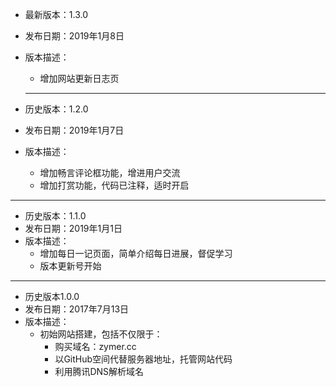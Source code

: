 - 最新版本：1.3.0
- 发布日期：2019年1月8日
- 版本描述：
  - 增加网站更新日志页 
  ****

- 历史版本：1.2.0
- 发布日期：2019年1月7日
- 版本描述：
  - 增加畅言评论框功能，增进用户交流
  - 增加打赏功能，代码已注释，适时开启
****
  
- 历史版本：1.1.0
- 发布日期：2019年1月1日
- 版本描述：
  - 增加每日一记页面，简单介绍每日进展，督促学习
  - 版本更新号开始
****
  
- 历史版本1.0.0
- 发布日期：2017年7月13日
- 版本描述：
  - 初始网站搭建，包括不仅限于：
    - 购买域名：zymer.cc
    - 以GitHub空间代替服务器地址，托管网站代码
    - 利用腾讯DNS解析域名
